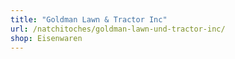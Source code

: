```yaml
---
title: "Goldman Lawn & Tractor Inc"
url: /natchitoches/goldman-lawn-und-tractor-inc/
shop: Eisenwaren
---
```


